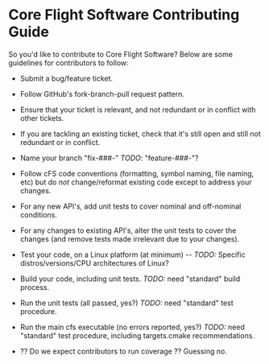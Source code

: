 # Core Flight Software Contributing Guide

So you'd like to contribute to Core Flight Software? Below are some guidelines for contributors to follow:

* Submit a bug/feature ticket.

* Follow GitHub's fork-branch-pull request pattern.

* Ensure that your ticket is relevant, and not redundant or in conflict with other tickets.

* If you are tackling an existing ticket, check that it's still open and still not redundant or in conflict.

* Name your branch "fix-###-<whatyoufix>"
    _TODO_: "feature-###-<whatyoufeature>"?

* Follow cFS code conventions (formatting, symbol naming, file naming, etc) but do *not* change/reformat existing code except to address your changes.

* For any new API's, add unit tests to cover nominal and off-nominal conditions.

* For any changes to existing API's, alter the unit tests to cover the changes (and remove tests made irrelevant due to your changes).

* Test your code, on a Linux platform (at minimum) --
    _TODO:_ Specific distros/versions/CPU architectures of Linux?

* Build your code, including unit tests.
    _TODO:_ need "standard" build process.

* Run the unit tests (all passed, yes?)
    _TODO:_ need "standard" test procedure.

* Run the main cfs executable (no errors reported, yes?)
    _TODO:_ need "standard" test procedure, including targets.cmake recommendations.

* ?? Do we expect contributors to run coverage ?? Guessing no.
